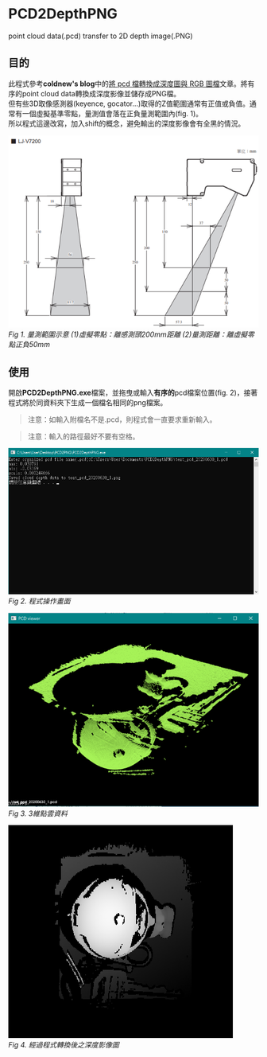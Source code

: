 # PCD2DepthPNG
point cloud data(.pcd) transfer to 2D depth image(.PNG)


## 目的
此程式參考**coldnew's blog**中的[將 pcd 檔轉換成深度圖與 RGB 圖檔]文章。將有序的point cloud data轉換成深度影像並儲存成PNG檔。   
但有些3D取像感測器(keyence, gocator...)取得的Z值範圍通常有正值或負值。通常有一個虛擬基準零點，量測值會落在正負量測範圍內(fig. 1)。  
所以程式這邊改寫，加入shift的概念，避免輸出的深度影像會有全黑的情況。


![measurement distance](/img/LJV7200.png "量測範圍示意")    
*Fig 1. 量測範圍示意  (1)虛擬零點：離感測頭200mm距離   (2)量測距離：離虛擬零點正負50mm*  

[將 pcd 檔轉換成深度圖與 RGB 圖檔]:https://coldnew.github.io/56ebd889/ 

## 使用
開啟**PCD2DepthPNG.exe**檔案，並拖曳或輸入**有序的**pcd檔案位置(fig. 2)，接著程式將於同資料夾下生成一個檔名相同的png檔案。

>注意：如輸入附檔名不是.pcd，則程式會一直要求重新輸入。 

>注意：輸入的路徑最好不要有空格。

![console](/img/console.png "程式畫面")    
*Fig 2. 程式操作畫面*   

![3維點雲資料](/img/test_pcd_20200630_1.pcd.png "3維點雲資料")    
*Fig 3. 3維點雲資料*  

![轉換後之深度影像圖](/img/test_pcd_20200630_1.png "轉換後之深度影像圖")    
*Fig 4. 經過程式轉換後之深度影像圖*  


